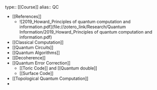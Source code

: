 type:: [[Course]]
alias:: QC

- [[References]]
	- ![2019_Howard_Principles of quantum computation and information.pdf](file://zotero_link/Research/Quantum Information/2019_Howard_Principles of quantum computation and information.pdf)
- [[Classical Computation]]
- [[Quantum Circuits]]
- [[Quantum Algorithms]]
- [[Decoherence]]
- [[Quantum Error Correction]]
	- [[Toric Code]] and [[Quantum double]]
	- [[Surface Code]]
- [[Topological Quantum Computation]]
-